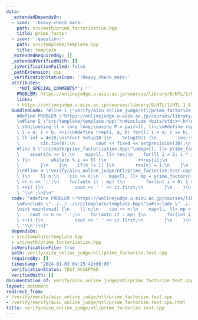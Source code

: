 ```yaml
---
data:
  _extendedDependsOn:
  - icon: ':heavy_check_mark:'
    path: src/math/prime_factorization.hpp
    title: prime_factor
  - icon: ':question:'
    path: src/template/template.hpp
    title: template
  _extendedRequiredBy: []
  _extendedVerifiedWith: []
  _isVerificationFailed: false
  _pathExtension: cpp
  _verificationStatusIcon: ':heavy_check_mark:'
  attributes:
    '*NOT_SPECIAL_COMMENTS*': ''
    PROBLEM: https://onlinejudge.u-aizu.ac.jp/courses/library/6/NTL/1/NTL_1_A
    links:
    - https://onlinejudge.u-aizu.ac.jp/courses/library/6/NTL/1/NTL_1_A
  bundledCode: "#line 1 \"verify/aizu_online_judge/ntl/prime_factorize.test.cpp\"\n\
    #define PROBLEM \"https://onlinejudge.u-aizu.ac.jp/courses/library/6/NTL/1/NTL_1_A\"\
    \n#line 2 \"src/template/template.hpp\"\n#include <bits/stdc++.h>\nusing namespace\
    \ std;\nusing ll = long long;\nusing P = pair<ll, ll>;\n#define rep(i, a, b) for(ll\
    \ i = a; i < b; ++i)\n#define rrep(i, a, b) for(ll i = a; i >= b; --i)\nconstexpr\
    \ ll inf = 4e18;\nstruct SetupIO {\n    SetupIO() {\n        ios::sync_with_stdio(0);\n\
    \        cin.tie(0);\n        cout << fixed << setprecision(30);\n    }\n} setup_io;\n\
    #line 3 \"src/math/prime_factorization.hpp\"\nmap<ll, ll> prime_factor(ll n) {\n\
    \    assert(n >= 1);\n    map<ll, ll> res;\n    for(ll i = 2; i * i <= n; ++i)\
    \ {\n        while(n % i == 0) {\n            ++res[i];\n            n /= i;\n\
    \        }\n    }\n    if(n != 1) {\n        res[n] = 1;\n    }\n    return res;\n\
    }\n#line 4 \"verify/aizu_online_judge/ntl/prime_factorize.test.cpp\"\nint main(void)\
    \ {\n    ll n;\n    cin >> n;\n    map<ll, ll> mp = prime_factor(n);\n    cout\
    \ << n << ':';\n    for(auto it : mp) {\n        for(int i = 0; i < it.second;\
    \ ++i) {\n            cout << ' ' << it.first;\n        }\n    }\n    cout <<\
    \ '\\n';\n}\n"
  code: "#define PROBLEM \"https://onlinejudge.u-aizu.ac.jp/courses/library/6/NTL/1/NTL_1_A\"\
    \n#include \"../../../src/template/template.hpp\"\n#include \"../../../src/math/prime_factorization.hpp\"\
    \nint main(void) {\n    ll n;\n    cin >> n;\n    map<ll, ll> mp = prime_factor(n);\n\
    \    cout << n << ':';\n    for(auto it : mp) {\n        for(int i = 0; i < it.second;\
    \ ++i) {\n            cout << ' ' << it.first;\n        }\n    }\n    cout <<\
    \ '\\n';\n}"
  dependsOn:
  - src/template/template.hpp
  - src/math/prime_factorization.hpp
  isVerificationFile: true
  path: verify/aizu_online_judge/ntl/prime_factorize.test.cpp
  requiredBy: []
  timestamp: '2024-01-03 04:25:42+09:00'
  verificationStatus: TEST_ACCEPTED
  verifiedWith: []
documentation_of: verify/aizu_online_judge/ntl/prime_factorize.test.cpp
layout: document
redirect_from:
- /verify/verify/aizu_online_judge/ntl/prime_factorize.test.cpp
- /verify/verify/aizu_online_judge/ntl/prime_factorize.test.cpp.html
title: verify/aizu_online_judge/ntl/prime_factorize.test.cpp
---
```

